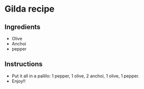 # Gilda recipe

## Ingredients

 - Olive
 - Anchoi
 - pepper 
  
## Instructions

 - Put it all in a palillo: 1 pepper, 1 olive, 2 anchoi, 1 olive, 1 pepper.
 - Enjoy!!
